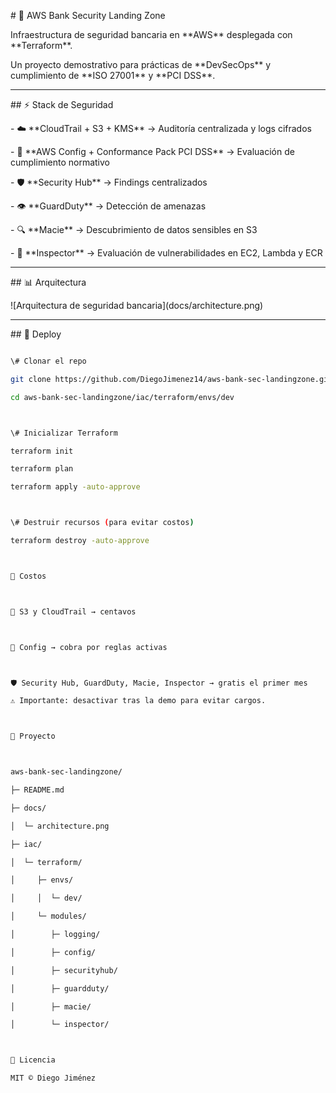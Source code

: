 \# 🏦 AWS Bank Security Landing Zone  



Infraestructura de seguridad bancaria en \*\*AWS\*\* desplegada con \*\*Terraform\*\*.  

Un proyecto demostrativo para prácticas de \*\*DevSecOps\*\* y cumplimiento de \*\*ISO 27001\*\* y \*\*PCI DSS\*\*.  



---



\## ⚡ Stack de Seguridad  



\- ☁️ \*\*CloudTrail + S3 + KMS\*\* → Auditoría centralizada y logs cifrados  

\- 📏 \*\*AWS Config + Conformance Pack PCI DSS\*\* → Evaluación de cumplimiento normativo  

\- 🛡 \*\*Security Hub\*\* → Findings centralizados  

\- 👁 \*\*GuardDuty\*\* → Detección de amenazas  

\- 🔍 \*\*Macie\*\* → Descubrimiento de datos sensibles en S3  

\- 🧪 \*\*Inspector\*\* → Evaluación de vulnerabilidades en EC2, Lambda y ECR  



---



\## 📊 Arquitectura  



!\[Arquitectura de seguridad bancaria](docs/architecture.png)  



---



\## 🚀 Deploy  



```bash

\# Clonar el repo

git clone https://github.com/DiegoJimenez14/aws-bank-sec-landingzone.git

cd aws-bank-sec-landingzone/iac/terraform/envs/dev



\# Inicializar Terraform

terraform init

terraform plan

terraform apply -auto-approve



\# Destruir recursos (para evitar costos)

terraform destroy -auto-approve



💸 Costos



💾 S3 y CloudTrail → centavos



📏 Config → cobra por reglas activas



🛡 Security Hub, GuardDuty, Macie, Inspector → gratis el primer mes

⚠️ Importante: desactivar tras la demo para evitar cargos.



📂 Proyecto



aws-bank-sec-landingzone/

├─ README.md

├─ docs/

│  └─ architecture.png

├─ iac/

│  └─ terraform/

│     ├─ envs/

│     │  └─ dev/

│     └─ modules/

│        ├─ logging/

│        ├─ config/

│        ├─ securityhub/

│        ├─ guardduty/

│        ├─ macie/

│        └─ inspector/



📜 Licencia

MIT © Diego Jiménez



